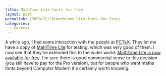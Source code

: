 ```yaml
---
title: MathTime Lite fonts for free
layout: post
permalink: /2009/12/16/mathtime-lite-fonts-for-free/
categories:
  - General
---
```

A while ago, I had some interaction with the people at [PCTeX](http://pctex.com/). They let me have a copy of [MathTime Lite](http://pctex.com/mtpro2.html#MTPro2_Lite) for testing, which was very good of them. I now see that they've extended this to the wider world: [MathTime Lite is now available for free](http://pctex.com/mtpro2.html#Pricing). I'm sure there is good commercial sense to this decision (you still have to pay for the Pro version), but for people who want maths fonts beyond Computer Modern it's certainly worth knowing.
